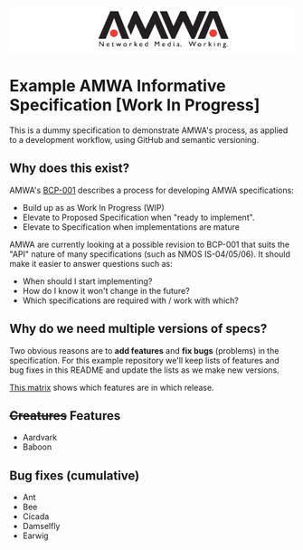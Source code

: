 
![AMWA](images/amwa_header-logo.png)

# Example AMWA Informative Specification [Work In Progress]

This is a dummy specification to demonstrate AMWA's process, as applied to a development workflow, using GitHub and semantic versioning.

## Why does this exist?

AMWA's [BCP-001] describes a process for developing AMWA specifications:

- Build up as as Work In Progress (WIP)
- Elevate to Proposed Specification when "ready to implement".
- Elevate to Specification when implementations are mature

AMWA are currently looking at a possible revision to BCP-001 that suits the "API" nature of many specifications (such as NMOS IS-04/05/06). It should make it easier to answer questions such as:

 - When should I start implementing?
 - How do I know it won't change in the future?
 - Which specifications are required with / work with which?

## Why do we need multiple versions of specs?

Two obvious reasons are to **add features** and **fix bugs** (problems) in the specification. For this example repository we'll keep lists of features and bug fixes in this README and update the lists as we make new versions. 

[This matrix](Version-matrix.md) shows which features are in which release.

## ~~Creatures~~ Features

- Aardvark
- Baboon

## Bug fixes (cumulative)

- Ant
- Bee
- Cicada
- Damselfly
- Earwig

[//]: # (References/Links)

[BCP-001]: http://amwa.tv/projects/BCP-001.shtml "BCP-001: AMWA Specification Process"
